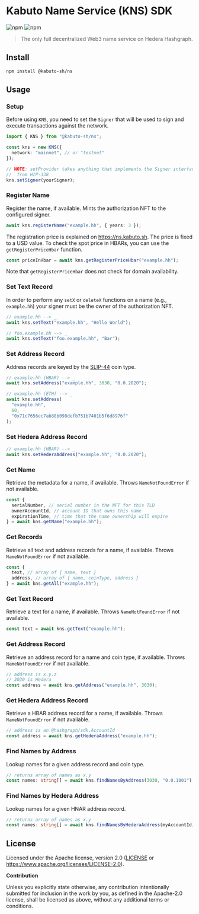 # Kabuto Name Service (KNS) SDK

![npm](https://img.shields.io/npm/dt/%40kabuto-sh/ns)
![npm](https://img.shields.io/npm/v/%40kabuto-sh/ns)

> The only full decentralized Web3 name service on Hedera Hashgraph.

## Install

```sh
npm install @kabuto-sh/ns
```

## Usage

### Setup

Before using `KNS`, you need to set the `Signer` that will be used
to sign and execute transactions against the network.

```ts
import { KNS } from "@kabuto-sh/ns";

const kns = new KNS({
  network: "mainnet", // or "testnet"
});

// NOTE: setProvider takes anything that implements the Signer interface
//  from HIP-338
kns.setSigner(yourSigner);
```

### Register Name

Register the name, if available.
Mints the authorization NFT to the configured signer.

```ts
await kns.registerName("example.hh", { years: 3 });
```

The registration price is explained on https://ns.kabuto.sh. The
price is fixed to a USD value. To check the spot price in HBARs, you
can use the `getRegisterPriceHbar` function.

```ts
const priceInHbar = await kns.getRegisterPriceHbar("example.hh");
```

Note that `getRegisterPriceHbar` does not check for domain
availability.

### Set Text Record

In order to perform any `setX` or `deleteX` functions
on a name (e.g., `example.hh`) your signer must be the owner
of the authorization NFT.

```ts
// example.hh --> _
await kns.setText("example.hh", "Hello World");

// foo.example.hh --> _
await kns.setText("foo.example.hh", "Bar");
```

### Set Address Record

Address records are keyed by the [SLIP-44](https://github.com/satoshilabs/slips/blob/master/slip-0044.md) coin type.

```ts
// example.hh (HBAR) --> _
await kns.setAddress("example.hh", 3030, "0.0.2020");

// example.hh (ETH) --> _
await kns.setAddress(
  "example.hh",
  60,
  "0x71c7656ec7ab88b098defb751b7401b5f6d8976f"
);
```

### Set Hedera Address Record

```ts
// example.hh (HBAR) --> _
await kns.setHederaAddress("example.hh", "0.0.2020");
```

### Get Name

Retrieve the metadata for a name, if available.
Throws `NameNotFoundError` if not available.

```ts
const {
  serialNumber, // serial number in the NFT for this TLD
  ownerAccountId, // account ID that owns this name
  expirationTime, // time that the name ownership will expire
} = await kns.getName("example.hh");
```

### Get Records

Retrieve all text and address records for a name, if available.
Throws `NameNotFoundError` if not available.

```ts
const {
  text, // array of { name, text }
  address, // array of { name, coinType, address }
} = await kns.getAll("example.hh");
```

### Get Text Record

Retrieve a text for a name, if available.
Throws `NameNotFoundError` if not available.

```ts
const text = await kns.getText("example.hh");
```

### Get Address Record

Retrieve an address record for a name and coin type, if available.
Throws `NameNotFoundError` if not available.

```ts
// address is x.y.z
// 3030 is Hedera
const address = await kns.getAddress("example.hh", 3030);
```

### Get Hedera Address Record

Retrieve a HBAR address record for a name, if available.
Throws `NameNotFoundError` if not available.

```ts
// address is an @hashgraph/sdk.AccountId
const address = await kns.getHederaAddress("example.hh");
```

### Find Names by Address

Lookup names for a given address record and coin type.

```ts
// returns array of names as x.y
const names: string[] = await kns.findNamesByAddress(3030, "0.0.1001");
```

### Find Names by Hedera Address

Lookup names for a given HNAR address record.

```ts
// returns array of names as x.y
const names: string[] = await kns.findNamesByHederaAddress(myAccountId);
```

## License

Licensed under the Apache license, version 2.0 ([LICENSE](./LICENSE)
or <https://www.apache.org/licenses/LICENSE-2.0>).

**Contribution**

Unless you explicitly state otherwise, any contribution intentionally submitted
for inclusion in the work by you, as defined in the Apache-2.0 license,
shall be licensed as above, without any additional terms or conditions.
